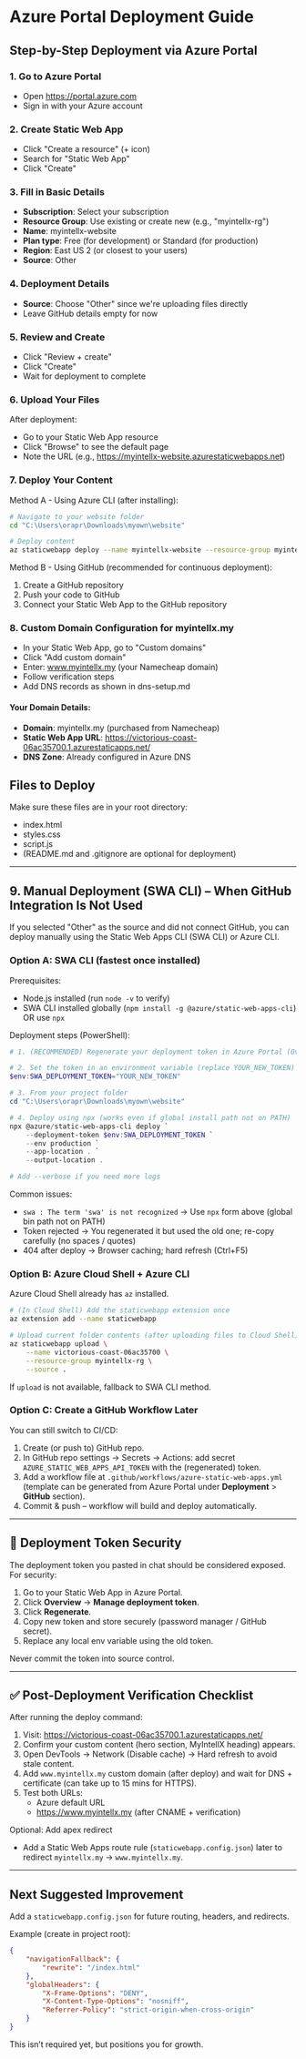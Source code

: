 # Azure Portal Deployment Guide

## Step-by-Step Deployment via Azure Portal

### 1. Go to Azure Portal
- Open https://portal.azure.com
- Sign in with your Azure account

### 2. Create Static Web App
- Click "Create a resource" (+ icon)
- Search for "Static Web App"
- Click "Create"

### 3. Fill in Basic Details
- **Subscription**: Select your subscription
- **Resource Group**: Use existing or create new (e.g., "myintellx-rg")
- **Name**: myintellx-website
- **Plan type**: Free (for development) or Standard (for production)
- **Region**: East US 2 (or closest to your users)
- **Source**: Other

### 4. Deployment Details
- **Source**: Choose "Other" since we're uploading files directly
- Leave GitHub details empty for now

### 5. Review and Create
- Click "Review + create"
- Click "Create"
- Wait for deployment to complete

### 6. Upload Your Files
After deployment:
- Go to your Static Web App resource
- Click "Browse" to see the default page
- Note the URL (e.g., https://myintellx-website.azurestaticwebapps.net)

### 7. Deploy Your Content
Method A - Using Azure CLI (after installing):
```bash
# Navigate to your website folder
cd "C:\Users\orapr\Downloads\myown\website"

# Deploy content
az staticwebapp deploy --name myintellx-website --resource-group myintellx-rg --source .
```

Method B - Using GitHub (recommended for continuous deployment):
1. Create a GitHub repository
2. Push your code to GitHub
3. Connect your Static Web App to the GitHub repository

### 8. Custom Domain Configuration for myintellx.my
- In your Static Web App, go to "Custom domains"
- Click "Add custom domain"
- Enter: www.myintellx.my (your Namecheap domain)
- Follow verification steps
- Add DNS records as shown in dns-setup.md

#### Your Domain Details:
- **Domain**: myintellx.my (purchased from Namecheap)
- **Static Web App URL**: https://victorious-coast-06ac35700.1.azurestaticapps.net/
- **DNS Zone**: Already configured in Azure DNS

## Files to Deploy
Make sure these files are in your root directory:
- index.html
- styles.css
- script.js
- (README.md and .gitignore are optional for deployment)

---

## 9. Manual Deployment (SWA CLI) – When GitHub Integration Is Not Used

If you selected "Other" as the source and did not connect GitHub, you can deploy manually using the Static Web Apps CLI (SWA CLI) or Azure CLI.

### Option A: SWA CLI (fastest once installed)
Prerequisites:
- Node.js installed (run `node -v` to verify)
- SWA CLI installed globally (`npm install -g @azure/static-web-apps-cli`) OR use `npx`

Deployment steps (PowerShell):
```powershell
# 1. (RECOMMENDED) Regenerate your deployment token in Azure Portal (Overview > Manage deployment token > Regenerate)

# 2. Set the token in an environment variable (replace YOUR_NEW_TOKEN)
$env:SWA_DEPLOYMENT_TOKEN="YOUR_NEW_TOKEN"

# 3. From your project folder
cd "C:\Users\orapr\Downloads\myown\website"

# 4. Deploy using npx (works even if global install path not on PATH)
npx @azure/static-web-apps-cli deploy `
	--deployment-token $env:SWA_DEPLOYMENT_TOKEN `
	--env production `
	--app-location . `
	--output-location .

# Add --verbose if you need more logs
```

Common issues:
- `swa : The term 'swa' is not recognized` → Use `npx` form above (global bin path not on PATH)
- Token rejected → You regenerated it but used the old one; re-copy carefully (no spaces / quotes)
- 404 after deploy → Browser caching; hard refresh (Ctrl+F5)

### Option B: Azure Cloud Shell + Azure CLI
Azure Cloud Shell already has `az` installed.
```bash
# (In Cloud Shell) Add the staticwebapp extension once
az extension add --name staticwebapp

# Upload current folder contents (after uploading files to Cloud Shell)
az staticwebapp upload \
	--name victorious-coast-06ac35700 \
	--resource-group myintellx-rg \
	--source .
```

If `upload` is not available, fallback to SWA CLI method.

### Option C: Create a GitHub Workflow Later
You can still switch to CI/CD:
1. Create (or push to) GitHub repo.
2. In GitHub repo settings → Secrets → Actions: add secret `AZURE_STATIC_WEB_APPS_API_TOKEN` with the (regenerated) token.
3. Add a workflow file at `.github/workflows/azure-static-web-apps.yml` (template can be generated from Azure Portal under **Deployment** > **GitHub** section).
4. Commit & push – workflow will build and deploy automatically.

---

## 🔐 Deployment Token Security
The deployment token you pasted in chat should be considered exposed. For security:
1. Go to your Static Web App in Azure Portal.
2. Click **Overview** → **Manage deployment token**.
3. Click **Regenerate**.
4. Copy new token and store securely (password manager / GitHub secret).
5. Replace any local env variable using the old token.

Never commit the token into source control.

---

## ✅ Post-Deployment Verification Checklist
After running the deploy command:
1. Visit: https://victorious-coast-06ac35700.1.azurestaticapps.net/
2. Confirm your custom content (hero section, MyIntellX heading) appears.
3. Open DevTools → Network (Disable cache) → Hard refresh to avoid stale content.
4. Add `www.myintellx.my` custom domain (after deploy) and wait for DNS + certificate (can take up to 15 mins for HTTPS).
5. Test both URLs:
	 - Azure default URL
	 - https://www.myintellx.my (after CNAME + verification)

Optional: Add apex redirect
- Add a Static Web Apps route rule (`staticwebapp.config.json`) later to redirect `myintellx.my` → `www.myintellx.my`.

---

## Next Suggested Improvement
Add a `staticwebapp.config.json` for future routing, headers, and redirects.

Example (create in project root):
```json
{
	"navigationFallback": {
		"rewrite": "/index.html"
	},
	"globalHeaders": {
		"X-Frame-Options": "DENY",
		"X-Content-Type-Options": "nosniff",
		"Referrer-Policy": "strict-origin-when-cross-origin"
	}
}
```

This isn’t required yet, but positions you for growth.